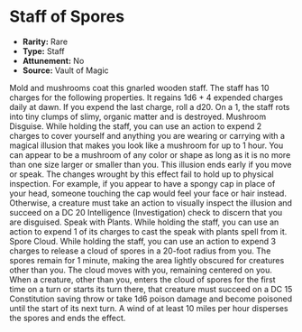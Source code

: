 # Staff of Spores

- **Rarity:** Rare
- **Type:** Staff
- **Attunement:** No
- **Source:** Vault of Magic

Mold and mushrooms coat this gnarled wooden staff. The staff has 10 charges for the following properties. It regains 1d6 + 4 expended charges daily at dawn. If you expend the last charge, roll a d20. On a 1, the staff rots into tiny clumps of slimy, organic matter and is destroyed. Mushroom Disguise. While holding the staff, you can use an action to expend 2 charges to cover yourself and anything you are wearing or carrying with a magical illusion that makes you look like a mushroom for up to 1 hour. You can appear to be a mushroom of any color or shape as long as it is no more than one size larger or smaller than you. This illusion ends early if you move or speak. The changes wrought by this effect fail to hold up to physical inspection. For example, if you appear to have a spongy cap in place of your head, someone touching the cap would feel your face or hair instead. Otherwise, a creature must take an action to visually inspect the illusion and succeed on a DC 20 Intelligence (Investigation) check to discern that you are disguised. Speak with Plants. While holding the staff, you can use an action to expend 1 of its charges to cast the speak with plants spell from it. Spore Cloud. While holding the staff, you can use an action to expend 3 charges to release a cloud of spores in a 20-foot radius from you. The spores remain for 1 minute, making the area lightly obscured for creatures other than you. The cloud moves with you, remaining centered on you. When a creature, other than you, enters the cloud of spores for the first time on a turn or starts its turn there, that creature must succeed on a DC 15 Constitution saving throw or take 1d6 poison damage and become poisoned until the start of its next turn. A wind of at least 10 miles per hour disperses the spores and ends the effect.
